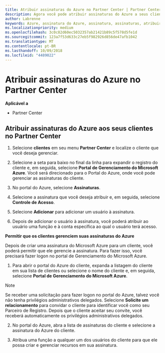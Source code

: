 ```yaml
---
title: Atribuir assinaturas do Azure no Partner Center | Partner Center
description: Agora você pode atribuir assinaturas do Azure a seus clientes no Partner Center. Você também pode habilitá-los para que eles mesmos gerenciem as assinaturas.
author: Labrenne
keywords: Azure, assinatura do Azure, assinatura, assinaturas, atribuir assinatura, gerenciar assinatura do Azure
ms.localizationpriority: medium
ms.openlocfilehash: 3c0c82d60ec5032357ab21421b89c5f578d5fe1d
ms.sourcegitcommit: 123a7f53d633c27eb5f982926d856de47afb1042
ms.translationtype: MT
ms.contentlocale: pt-BR
ms.lasthandoff: 10/09/2018
ms.locfileid: "4489022"
---
```

# <a name="assign-azure-subscriptions-in-partner-center"></a>Atribuir assinaturas do Azure no Partner Center

**Aplicável a**

-  Partner Center
 
## <a name="assign-azure-subcriptions-to-your-customers-in-partner-center"></a>Atribuir assinaturas do Azure aos seus clientes no Partner Center

1. Selecione **clientes** em seu menu **Partner Center** e localize o cliente que você deseja gerenciar.

2.  Selecione a seta para baixo no final da linha para expandir o registro do cliente e, em seguida, selecione **Portal de Gerenciamento do Microsoft Azure**. Você será direcionado para o Portal do Azure, onde você pode gerenciar as assinaturas do cliente. 

4. No portal do Azure, selecione **Assinaturas**.

5. Selecione a assinatura que você deseja atribuir e, em seguida, selecione **Controle de Acesso**.

6. Selecione **Adicionar** para adicionar um usuário à assinatura. 

7. Depois de adicionar o usuário à assinatura, você poderá atribuir ao usuário uma função e à conta específica ao qual o usuário terá acesso. 

**Permitir que os clientes gerenciem suas assinaturas do Azure**

Depois de criar uma assinatura do Microsoft Azure para um cliente, você poderá permitir que ele gerencie a assinatura. Para fazer isso, você precisará fazer logon no portal de Gerenciamento do Microsoft Azure. 

1.  Para abrir o portal do Azure do cliente, expanda a listagem do cliente em sua lista de clientes ou selecione o nome do cliente e, em seguida, selecione **Portal de Gerenciamento do Microsoft Azure**.
    
> [!NOTE]  
> Se receber uma solicitação para fazer logon no portal do Azure, talvez você não tenha privilégios administrativos delegados. Selecione **Solicite um relacionamento** para convidar o cliente para identificar você como seu Parceiro de Registro. Depois que o cliente aceitar seu convite, você receberá automaticamente os privilégios administrativos delegados. 

2.  No portal do Azure, abra a lista de assinaturas do cliente e selecione a assinatura do Azure do cliente.

3.  Atribua uma função a qualquer um dos usuários do cliente para que ele possa criar e gerenciar recursos em sua assinatura.


